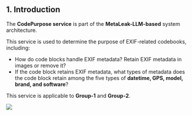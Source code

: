 ## 1. Introduction

The **CodePurpose service** is part of the **MetaLeak-LLM-based** system architecture.

This service is used to determine the purpose of EXIF-related codebooks, including:

- How do code blocks handle EXIF metadata? Retain EXIF metadata in images or remove it?
- If the code block retains EXIF metadata, what types of metadata does the code block retain among the five types of **datetime, GPS, model, brand, and software**?

This service is applicable to **Group-1** and **Group-2**.

<img src="https://github.com/thanhlam2110/metaLeak-ml-code-purpose/blob/main/readme-image/metaLeak-ml-overview.png">